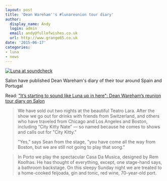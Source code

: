 ```yaml
---
layout: post
title: 'Dean Wareham''s #lunareunion tour diary'
author:
  display_name: Andy
  login: admin
  email: andy@fullofwishes.co.uk
  url: http://www.grange85.co.uk
date: '2015-06-17'
categories:
- luna
- news
---
```

<p><a href="https://www.flickr.com/photos/grange85/17313527992" title="Luna at soundcheck by Andy Aldridge, on Flickr"><img src="https://media.fullofwishes.co.uk/flickr-downloads/17313527992_ac04240536_z.jpg" alt="Luna at soundcheck"></a></p>
<p>Salon have published Dean Wareham's diary of their tour around Spain and Portugal</p>
<p>Read: <a href="http://www.salon.com/2015/06/16/its_starting_to_sound_like_luna_up_in_here_dean_warehams_reunion_tour_diary/">"It’s starting to sound like Luna up in here": Dean Wareham’s reunion tour diary on Salon</a></p>
<blockquote><p>We have sold out two nights at the beautiful Teatro Lara. After the show we go out for drinks with friends from Switzerland, and others who have traveled from Chicago and Los Angeles and Boston, including “City Kitty Nate” — so named because he comes to shows and calls out for "City Kitty."</p>
<p>"Yes," says Sean from the stage, "you have come all the way from Boston, but we are still not going to play that song."</p></blockquote>
<blockquote><p>In Porto we play the spectacular Casa Da Musica, designed by Rem Koolhas. He has thought of everything, except, one stage-hand says, a bathroom backstage. On this sleepy Sunday night we are treated to a home-cooked feijoada, gin and tonic, red wine, 70-year-old port.</p></blockquote>

